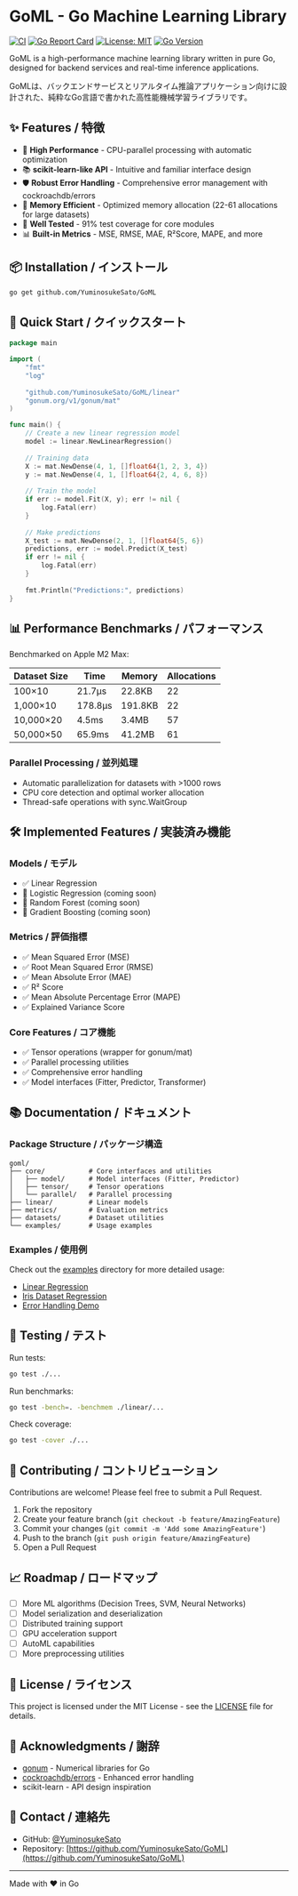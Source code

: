 # GoML - Go Machine Learning Library

[![CI](https://github.com/YuminosukeSato/GoML/actions/workflows/ci.yml/badge.svg)](https://github.com/YuminosukeSato/GoML/actions/workflows/ci.yml)
[![Go Report Card](https://goreportcard.com/badge/github.com/YuminosukeSato/GoML)](https://goreportcard.com/report/github.com/YuminosukeSato/GoML)
[![License: MIT](https://img.shields.io/badge/License-MIT-yellow.svg)](https://opensource.org/licenses/MIT)
[![Go Version](https://img.shields.io/badge/Go-1.21%2B-blue.svg)](https://go.dev/)

GoML is a high-performance machine learning library written in pure Go, designed for backend services and real-time inference applications.

GoMLは、バックエンドサービスとリアルタイム推論アプリケーション向けに設計された、純粋なGo言語で書かれた高性能機械学習ライブラリです。

## ✨ Features / 特徴

- 🚀 **High Performance** - CPU-parallel processing with automatic optimization
- 📚 **scikit-learn-like API** - Intuitive and familiar interface design
- 🛡️ **Robust Error Handling** - Comprehensive error management with cockroachdb/errors
- 💾 **Memory Efficient** - Optimized memory allocation (22-61 allocations for large datasets)
- 🧪 **Well Tested** - 91% test coverage for core modules
- 📊 **Built-in Metrics** - MSE, RMSE, MAE, R²Score, MAPE, and more

## 📦 Installation / インストール

```bash
go get github.com/YuminosukeSato/GoML
```

## 🚀 Quick Start / クイックスタート

```go
package main

import (
    "fmt"
    "log"
    
    "github.com/YuminosukeSato/GoML/linear"
    "gonum.org/v1/gonum/mat"
)

func main() {
    // Create a new linear regression model
    model := linear.NewLinearRegression()
    
    // Training data
    X := mat.NewDense(4, 1, []float64{1, 2, 3, 4})
    y := mat.NewDense(4, 1, []float64{2, 4, 6, 8})
    
    // Train the model
    if err := model.Fit(X, y); err != nil {
        log.Fatal(err)
    }
    
    // Make predictions
    X_test := mat.NewDense(2, 1, []float64{5, 6})
    predictions, err := model.Predict(X_test)
    if err != nil {
        log.Fatal(err)
    }
    
    fmt.Println("Predictions:", predictions)
}
```

## 📊 Performance Benchmarks / パフォーマンス

Benchmarked on Apple M2 Max:

| Dataset Size | Time | Memory | Allocations |
|-------------|------|--------|-------------|
| 100×10 | 21.7μs | 22.8KB | 22 |
| 1,000×10 | 178.8μs | 191.8KB | 22 |
| 10,000×20 | 4.5ms | 3.4MB | 57 |
| 50,000×50 | 65.9ms | 41.2MB | 61 |

### Parallel Processing / 並列処理

- Automatic parallelization for datasets with >1000 rows
- CPU core detection and optimal worker allocation
- Thread-safe operations with sync.WaitGroup

## 🛠️ Implemented Features / 実装済み機能

### Models / モデル
- ✅ Linear Regression
- 🚧 Logistic Regression (coming soon)
- 🚧 Random Forest (coming soon)
- 🚧 Gradient Boosting (coming soon)

### Metrics / 評価指標
- ✅ Mean Squared Error (MSE)
- ✅ Root Mean Squared Error (RMSE)
- ✅ Mean Absolute Error (MAE)
- ✅ R² Score
- ✅ Mean Absolute Percentage Error (MAPE)
- ✅ Explained Variance Score

### Core Features / コア機能
- ✅ Tensor operations (wrapper for gonum/mat)
- ✅ Parallel processing utilities
- ✅ Comprehensive error handling
- ✅ Model interfaces (Fitter, Predictor, Transformer)

## 📚 Documentation / ドキュメント

### Package Structure / パッケージ構造

```
goml/
├── core/           # Core interfaces and utilities
│   ├── model/      # Model interfaces (Fitter, Predictor)
│   ├── tensor/     # Tensor operations
│   └── parallel/   # Parallel processing
├── linear/         # Linear models
├── metrics/        # Evaluation metrics
├── datasets/       # Dataset utilities
└── examples/       # Usage examples
```

### Examples / 使用例

Check out the [examples](./examples) directory for more detailed usage:

- [Linear Regression](./examples/linear_regression/main.go)
- [Iris Dataset Regression](./examples/iris_regression/main.go)
- [Error Handling Demo](./examples/error_demo/main.go)

## 🧪 Testing / テスト

Run tests:
```bash
go test ./...
```

Run benchmarks:
```bash
go test -bench=. -benchmem ./linear/...
```

Check coverage:
```bash
go test -cover ./...
```

## 🤝 Contributing / コントリビューション

Contributions are welcome! Please feel free to submit a Pull Request.

1. Fork the repository
2. Create your feature branch (`git checkout -b feature/AmazingFeature`)
3. Commit your changes (`git commit -m 'Add some AmazingFeature'`)
4. Push to the branch (`git push origin feature/AmazingFeature`)
5. Open a Pull Request

## 📈 Roadmap / ロードマップ

- [ ] More ML algorithms (Decision Trees, SVM, Neural Networks)
- [ ] Model serialization and deserialization
- [ ] Distributed training support
- [ ] GPU acceleration support
- [ ] AutoML capabilities
- [ ] More preprocessing utilities

## 📝 License / ライセンス

This project is licensed under the MIT License - see the [LICENSE](LICENSE) file for details.

## 🙏 Acknowledgments / 謝辞

- [gonum](https://www.gonum.org/) - Numerical libraries for Go
- [cockroachdb/errors](https://github.com/cockroachdb/errors) - Enhanced error handling
- scikit-learn - API design inspiration

## 📧 Contact / 連絡先

- GitHub: [@YuminosukeSato](https://github.com/YuminosukeSato)
- Repository: [https://github.com/YuminosukeSato/GoML](https://github.com/YuminosukeSato/GoML)

---

Made with ❤️ in Go